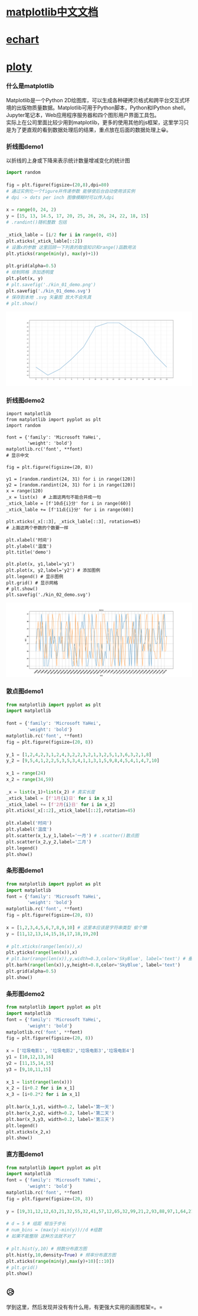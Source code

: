 # [matplotlib中文文档](https://www.matplotlib.org.cn/) <br>
# [echart](https://www.echartsjs.com/examples/) <br>
# [ploty](https://plot.ly/) <br>

### 什么是matplotlib  

Matplotlib是一个Python 2D绘图库，可以生成各种硬拷贝格式和跨平台交互式环境的出版物质量数据。Matplotlib可用于Python脚本，Python和IPython shell，Jupyter笔记本，Web应用程序服务器和四个图形用户界面工具包。  
实际上在公司里面比较少用到matplotlib，更多的使用其他的js框架，这里学习只是为了更直观的看到数据处理后的结果，重点放在后面的数据处理上😀。

### 折线图demo1 <br>
以折线的上身或下降来表示统计数量增减变化的统计图 <br>
```python
import random

fig = plt.figure(figsize=(20,8),dpi=80)
# 通过实例化一个figure并传递参数 能够使后台自动使用该实例
# dpi -> dots per inch 图像模糊时可以传入dpi

x = range(0, 24, 2)
y = [15, 13, 14.5, 17, 20, 25, 26, 26, 24, 22, 18, 15]
# .randint()随机整数 包括

_xtick_lable = [i/2 for i in range(0, 45)]
plt.xticks(_xtick_lable[::2])
# 设置x的参数 这里回顾一下列表的取值知识和range()函数用法
plt.yticks(range(min(y), max(y)+1))

plt.grid(alpha=0.5)
# 绘制网格 添加透明度
plt.plot(x, y)
# plt.savefig('./kin_01_demo.png')
plt.savefig('./kin_01_demo.svg')
# 保存到本地 .svg 矢量图 放大不会失真
# plt.show()
```
![demo1](.\images\kin_01_demo.svg)
### 折线图demo2
```pyhon
import matplotlib
from matplotlib import pyplot as plt
import random

font = {'family': 'Microsoft YaHei',
        'weight': 'bold'}
matplotlib.rc('font', **font)
# 显示中文

fig = plt.figure(figsize=(20, 8))

y1 = [random.randint(24, 31) for i in range(120)]
y2 = [random.randint(24, 31) for i in range(120)]
x = range(120)
_x = list(x)  # 上面这两句不能合并成一句
_xtick_lable = [f'10点{i}分' for i in range(60)]
_xtick_lable += [f'11点{i}分' for i in range(60)]

plt.xticks(_x[::3], _xtick_lable[::3], rotation=45)
# 上面这两个参数的个数要一样

plt.xlabel('时间')
plt.ylabel('温度')
plt.title('demo')

plt.plot(x, y1,label='y1')
plt.plot(x, y2,label='y2') # 添加图例
plt.legend() # 显示图例
plt.grid() # 显示网格
# plt.show()
plt.savefig('./kin_02_demo.svg')
```
![demo2](.\images\kin_02_demo.svg)
### 散点图demo1
```python
from matplotlib import pyplot as plt
import matplotlib

font = {'family': 'Microsoft YaHei',
        'weight': 'bold'}
matplotlib.rc('font', **font)
fig = plt.figure(figsize=(20, 8))

y_1 = [1,2,4,2,3,1,2,4,3,2,2,3,2,1,3,2,5,1,3,6,3,2,1,8]
y_2 = [9,5,4,1,2,2,5,3,5,3,4,1,1,3,1,5,9,8,4,5,4,1,4,7,10]

x_1 = range(24)
x_2 = range(34,59)

_x = list(x_1)+list(x_2) # 真实长度
_xtick_label = [f'1月{i}日' for i in x_1]
_xtick_label += [f'2月{i}日' for i in x_2]
plt.xticks(_x[::2],_xtick_label[::2],rotation=45)

plt.xlabel('时间')
plt.ylabel('温度')
plt.scatter(x_1,y_1,label='一月') # .scatter()散点图
plt.scatter(x_2,y_2,label='二月')
plt.legend()
plt.show()
```
### 条形图demo1
```python
from matplotlib import pyplot as plt
import matplotlib
font = {'family': 'Microsoft YaHei',
        'weight': 'bold'}
matplotlib.rc('font', **font)
fig = plt.figure(figsize=(20, 8))

x = [1,2,3,4,5,6,7,8,9,10] # 这里本应该是字符串类型 偷个懒
y = [11,12,13,14,15,16,17,18,19,20]

# plt.xticks(range(len(x)),x)
plt.yticks(range(len(x)),x)
# plt.bar(range(len(x)),y,width=0.3,color='SkyBlue', label='text') # 垂直条形图
plt.barh(range(len(x)),y,height=0.8,color='SkyBlue', label='text')
plt.grid(alpha=0.5)
plt.show()
```
### 条形图demo2
```python
from matplotlib import pyplot as plt
import matplotlib
font = {'family': 'Microsoft YaHei',
        'weight': 'bold'}
matplotlib.rc('font', **font)
fig = plt.figure(figsize=(20, 8))

x = ['垃圾电影1', '垃圾电影2','垃圾电影3','垃圾电影4']
y1 = [10,12,13,16]
y2 = [11,15,14,15]
y3 = [9,10,11,15]

x_1 = list(range(len(x)))
x_2 = [i+0.2 for i in x_1]
x_3 = [i+0.2*2 for i in x_1]

plt.bar(x_1,y1, width=0.2, label='第一天')
plt.bar(x_2,y2, width=0.2, label='第二天')
plt.bar(x_3,y3, width=0.2, label='第三天')
plt.legend()
plt.xticks(x_2,x)
plt.show()
```
### 直方图demo1
```python
from matplotlib import pyplot as plt
import matplotlib
font = {'family': 'Microsoft YaHei',
        'weight': 'bold'}
matplotlib.rc('font', **font)
fig = plt.figure(figsize=(20, 8))

y = [19,31,12,12,63,21,32,55,32,41,57,12,65,32,99,21,2,93,88,97,1,64,21,84,7,74,56,62,81,83,49,42,32,16,12,35,10,94,84,72,12,32,45,63,15,63,46,32,87,96,14,32,54,52,63,48,21,26,49,35,28,47,39,84,64,19]

# d = 5 # 组距 相当于步长
# num_bins = (max(y)-min(y))//d #组数
# 如果不能整除 这种方法就不对了

# plt.hist(y,10) # 频数分布直方图
plt.hist(y,10,density=True) # 频率分布直方图
plt.xticks(range(min(y),max(y)+10)[::10])
# plt.grid()
plt.show()
```
## 😥 <br>
学到这里，然后发现并没有有什么用，有更强大实用的画图框架=。=<br>